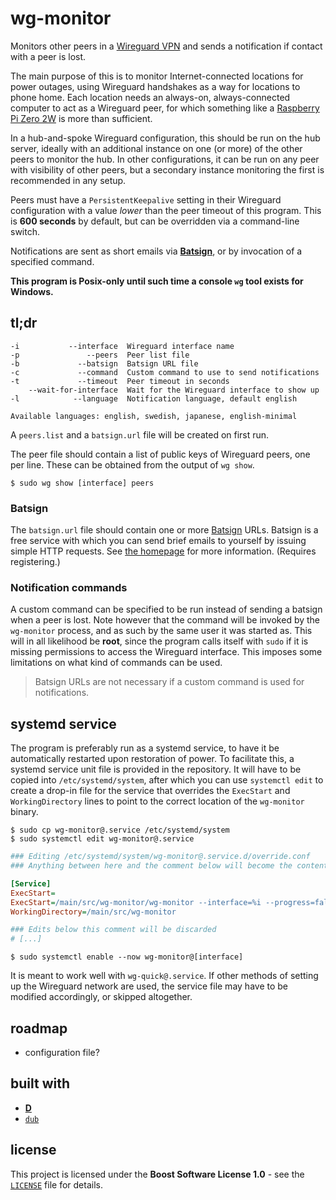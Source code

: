 # wg-monitor

Monitors other peers in a [Wireguard VPN](https://www.wireguard.com) and sends a notification if contact with a peer is lost.

The main purpose of this is to monitor Internet-connected locations for power outages, using Wireguard handshakes as a way for locations to phone home. Each location needs an always-on, always-connected computer to act as a Wireguard peer, for which something like a [Raspberry Pi Zero 2W](https://www.raspberrypi.com/products/raspberry-pi-zero-2-w) is more than sufficient.

In a hub-and-spoke Wireguard configuration, this should be run on the hub server, ideally with an additional instance on one (or more) of the other peers to monitor the hub. In other configurations, it can be run on any peer with visibility of other peers, but a secondary instance monitoring the first is recommended in any setup.

Peers must have a `PersistentKeepalive` setting in their Wireguard configuration with a value *lower* than the peer timeout of this program. This is **600 seconds** by default, but can be overridden via a command-line switch.

Notifications are sent as short emails via [**Batsign**](https://batsign.me), or by invocation of a specified command.

**This program is Posix-only until such time a console `wg` tool exists for Windows.**

## tl;dr

```
-i           --interface  Wireguard interface name
-p               --peers  Peer list file
-b             --batsign  Batsign URL file
-c             --command  Custom command to use to send notifications
-t             --timeout  Peer timeout in seconds
    --wait-for-interface  Wait for the Wireguard interface to show up
-l            --language  Notification language, default english

Available languages: english, swedish, japanese, english-minimal
```

A `peers.list` and a `batsign.url` file will be created on first run.

The peer file should contain a list of public keys of Wireguard peers, one per line. These can be obtained from the output of `wg show`.

```shell
$ sudo wg show [interface] peers
```

### Batsign

The `batsign.url` file should contain one or more [Batsign](https://batsign.me) URLs. Batsign is a free service with which you can send brief emails to yourself by issuing simple HTTP requests. See [the homepage](https://batsign.me) for more information. (Requires registering.)

### Notification commands

A custom command can be specified to be run instead of sending a batsign when a peer is lost. Note however that the command will be invoked by the `wg-monitor` process, and as such by the same user it was started as. This will in all likelihood be **root**, since the program calls itself with `sudo` if it is missing permissions to access the Wireguard interface. This imposes some limitations on what kind of commands can be used.

> Batsign URLs are not necessary if a custom command is used for notifications.

## systemd service

The program is preferably run as a systemd service, to have it be automatically restarted upon restoration of power. To facilitate this, a systemd service unit file is provided in the repository. It will have to be copied into `/etc/systemd/system`, after which you can use `systemctl edit` to create a drop-in file for the service that overrides the `ExecStart` and `WorkingDirectory` lines to point to the correct location of the `wg-monitor` binary.

```shell
$ sudo cp wg-monitor@.service /etc/systemd/system
$ sudo systemctl edit wg-monitor@.service
```

```ini
### Editing /etc/systemd/system/wg-monitor@.service.d/override.conf
### Anything between here and the comment below will become the contents of the drop-in file

[Service]
ExecStart=
ExecStart=/main/src/wg-monitor/wg-monitor --interface=%i --progress=false --wait-for-interface --language=swedish
WorkingDirectory=/main/src/wg-monitor

### Edits below this comment will be discarded
# [...]
```

```shell
$ sudo systemctl enable --now wg-monitor@[interface]
```

It is meant to work well with `wg-quick@.service`. If other methods of setting up the Wireguard network are used, the service file may have to be modified accordingly, or skipped altogether.

## roadmap

* configuration file?

## built with

* [**D**](https://dlang.org)
* [`dub`](https://code.dlang.org)

## license

This project is licensed under the **Boost Software License 1.0** - see the [`LICENSE`](LICENSE) file for details.
